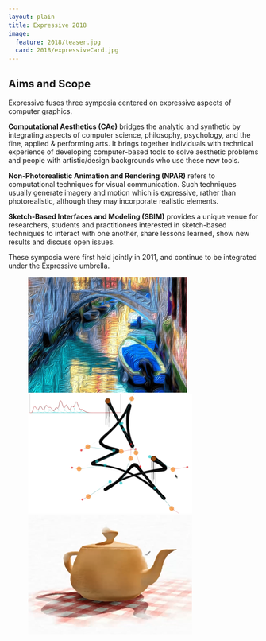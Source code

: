 ```yaml
---
layout: plain
title: Expressive 2018
image:
  feature: 2018/teaser.jpg
  card: 2018/expressiveCard.jpg
---
```


## Aims and Scope

Expressive fuses three symposia centered on expressive aspects of computer graphics.

__Computational Aesthetics (CAe)__ bridges the analytic and synthetic by integrating aspects of computer science, philosophy, psychology, and the fine, applied & performing arts. It brings together individuals with technical experience of developing computer-based tools to solve aesthetic problems and people with artistic/design backgrounds who use these new tools.

__Non-Photorealistic Animation and Rendering (NPAR)__ refers to computational techniques for visual communication. Such techniques usually generate imagery and motion which is expressive, rather than photorealistic, although they may incorporate realistic elements.

__Sketch-Based Interfaces and Modeling (SBIM)__ provides a unique venue for researchers, students and practitioners interested in sketch-based techniques to interact with one another, share lessons learned, show new results and discuss open issues.

These symposia were first held jointly in 2011, and continue to be integrated under the Expressive umbrella.

<!-- featured images -->
<figure class="top3" >
	<img class="col-xs-12 col-sm-4" src="/img/2018/CAe.png" alt="CAe">
	<img class="col-xs-12 col-sm-4" src="/img/2018/SBIM.png" alt="SBIM">
	<img class="col-xs-12 col-sm-4" src="/img/2018/NPAR.png" alt="NPAR">
</figure>
